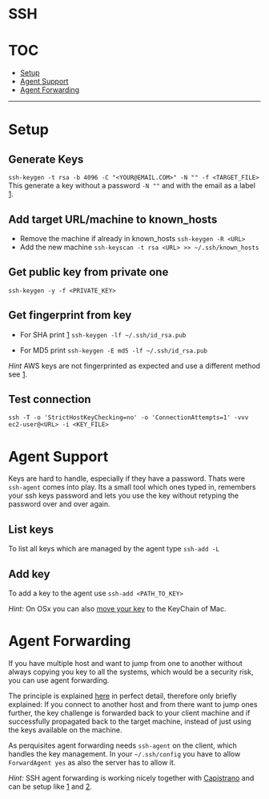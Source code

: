 SSH
=====

# TOC

* [Setup](#setup)
* [Agent Support](#agent-support)
* [Agent Forwarding](#agent-forwarding)

----

# Setup

## Generate Keys 

`ssh-keygen -t rsa -b 4096 -C "<YOUR@EMAIL.COM>" -N "" -f <TARGET_FILE>`
This generate a key without a password `-N ""` and with the email as a label [1](https://help.github.com/articles/generating-a-new-ssh-key-and-adding-it-to-the-ssh-agent).

## Add target URL/machine to known_hosts

- Remove the machine if already in known_hosts `ssh-keygen -R <URL>`
- Add the new machine `ssh-keyscan -t rsa <URL> >> ~/.ssh/known_hosts`

## Get public key from private one

`ssh-keygen -y -f <PRIVATE_KEY>`

## Get fingerprint from key

* For SHA print [1](http://stackoverflow.com/questions/9607295/how-do-i-find-my-rsa-key-fingerprint)
`ssh-keygen -lf ~/.ssh/id_rsa.pub` 

* For MD5 print
`ssh-keygen -E md5 -lf ~/.ssh/id_rsa.pub`

*Hint* AWS keys are not fingerprinted as expected and use a different method see [1](http://serverfault.com/questions/603982/why-does-my-openssh-key-fingerprint-not-match-the-aws-ec2-console-keypair-finger).

## Test connection

`ssh -T -o 'StrictHostKeyChecking=no' -o 'ConnectionAttempts=1' -vvv ec2-user@<URL> -i <KEY_FILE>`

# Agent Support

Keys are hard to handle, especially if they have a password. Thats were `ssh-agent` comes into play. Its a small tool which ones typed in, remembers your ssh keys password and lets you use the key without retyping the password over and over again.

## List keys

To list all keys which are managed by the agent type `ssh-add -L`

## Add key

To add a key to the agent use `ssh-add <PATH_TO_KEY>`

_Hint:_ On OSx you can also [move your key](http://www.stormacq.com/mac-os-x-makes-handling-ssh-keys-easier/) to the KeyChain of Mac.

# Agent Forwarding

If you have multiple host and want to jump from one to another without always copying you key to all the systems, which would be a security risk, you can use agent forwarding.

The principle is explained [here](http://unixwiz.net/techtips/ssh-agent-forwarding.html) in perfect detail, therefore only briefly explained: If you connect to another host and from there want to jump ones further, the key challenge is forwarded back to your client machine and if successfully propagated back to the target machine, instead of just using the keys available on the machine.

As perquisites agent forwarding needs `ssh-agent` on the client, which handles the key management. In your `~/.ssh/config` you have to allow `ForwardAgent yes` as also the server has to allow it.

_Hint:_ SSH agent forwarding is working nicely together with [Capistrano](http://capistranorb.com/documentation/getting-started/authentication-and-authorisation/) and can be setup like [1](http://blog.blenderbox.com/2013/02/20/ssh-agent-forwarding-with-github/) and [2](http://dchua.com/2013/08/29/properly-using-ssh-agent-forwarding-in-capistrano/).